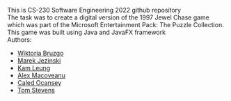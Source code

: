 This is CS-230 Software Engineering 2022 github repository
<br />The task was to create a digital version of the 1997 Jewel Chase game which was part of the Microsoft Entertainment Pack: The Puzzle Collection.
<br />This game was built using Java and JavaFX framework
<br />Authors:
<ul>
  <li><a href="https://github.com/wikbruz" target="_blank">Wiktoria Bruzgo</a></li>
  <li><a href="https://github.com/jzmark" target="_blank">Marek Jezinski</a></li>
  <li><a href="https://github.com/wwwwwwwwwwwwwwwwwwwwwwwwwwwwww2" target="_blank">Kam Leung</a></li>
  <li><a href="https://github.com/alexcarmen21" target="_blank">Alex Macoveanu</a></li>
  <li><a href="https://github.com/ca1eb0" target="_blank">Caled Ocansey</a></li>
  <li><a href="https://github.com/Jerseystudent" target="_blank">Tom Stevens</a></li>
</ul>
